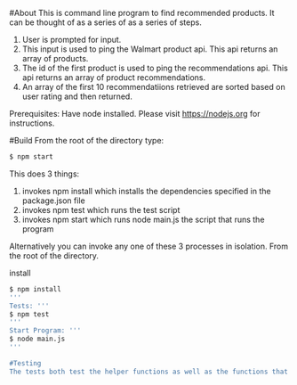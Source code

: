 #About
  This is command line program to find recommended products. It can be thought of as a series of as a series of steps.
  1. User is prompted for input.
  2. This input is used to ping the Walmart product api. This api returns an array of products.
  3. The id of the first product is used to ping the recommendations api. This api returns an array of product recommendations.
  4. An array of the first 10 recommendatiions retrieved are sorted based on user rating and then returned. 

Prerequisites: Have node installed. Please visit https://nodejs.org for instructions.


#Build
 From the root of the directory type: 
```sh
$ npm start
```
  This does 3 things:
  1. invokes npm install which installs the dependencies specified in the package.json file
  2. invokes npm test which runs the test script
  3. invokes npm start which runs node main.js the script that runs the program

Alternatively you can invoke any one of these 3 processes in isolation. From the root of the directory.

install
 ```sh
$ npm install
'''
Tests: '''
$ npm test
'''
Start Program: '''
$ node main.js
'''

#Testing
The tests both test the helper functions as well as the functions that call the apis. The apis are mocked using Nock. Nock works by intercepting http requests and returning whatever you decide. To learn more go to https://github.com/node-nock/nock